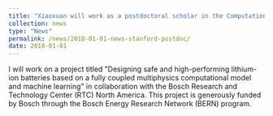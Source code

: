 ```yaml
---
title: "Xiaoxuan will work as a postdoctoral scholar in the Computational Mechanics of Materials (CM2) lab @ Stanford"
collection: news
type: "News"
permalink: /news/2018-01-01-news-stanford-postdoc/
date: 2018-01-01
---
```


I will work on a project titled "Designing safe and high-performing lithium-ion batteries based on a fully coupled multiphysics computational model and machine learning" in collaboration with the Bosch Research and Technology Center (RTC) North America. This project is generously funded by Bosch through the Bosch Energy Research Network (BERN) program.
